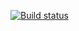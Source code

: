 [![Build status](https://ci.appveyor.com/api/projects/status/gk4eedus20k5t7xg?svg=true)](https://ci.appveyor.com/project/MihailOkatev/ajs-5-1)
